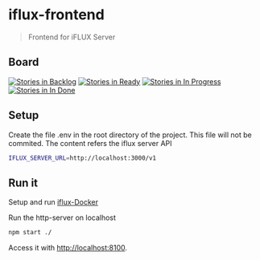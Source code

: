 # iflux-frontend

> Frontend for iFLUX Server

## Board

[![Stories in Backlog](https://badge.waffle.io/SoftEng-HEIGVD/iflux-frontend.svg?label=backlog&title=Backlog)](http://waffle.io/SoftEng-HEIGVD/iflux-frontend)
[![Stories in Ready](https://badge.waffle.io/SoftEng-HEIGVD/iflux-frontend.svg?label=ready&title=Ready)](http://waffle.io/SoftEng-HEIGVD/iflux-frontend)
[![Stories in In Progress](https://badge.waffle.io/SoftEng-HEIGVD/iflux-frontend.svg?label=in%20progress&title=In%20Progress)](http://waffle.io/SoftEng-HEIGVD/iflux-frontend)
[![Stories in In Done](https://badge.waffle.io/SoftEng-HEIGVD/iflux-frontend.svg?label=done&title=Done)](http://waffle.io/SoftEng-HEIGVD/iflux-frontend)


## Setup
Create the file .env in the root directory of the project. This file will not be commited. The content refers the iflux server API
```bash
IFLUX_SERVER_URL=http://localhost:3000/v1
```

## Run it

Setup and run [iflux-Docker](https://github.com/SoftEng-HEIGVD/iflux-docker)

Run the http-server on localhost
```bash
npm start ./
```
Access it with [http://localhost:8100](http://localhost:8100).